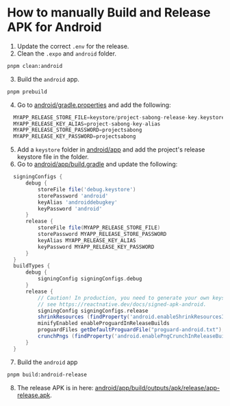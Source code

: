 # How to manually Build and Release APK for Android

1. Update the correct `.env` for the release.
2. Clean the `.expo` and `android` folder.

```bash
pnpm clean:android
```

3. Build the `android` app.

```bash
pnpm prebuild
```

4. Go to [android/gradle.properties](android/gradle.properties) and add the following:

```gradle
  MYAPP_RELEASE_STORE_FILE=keystore/project-sabong-release-key.keystore
  MYAPP_RELEASE_KEY_ALIAS=project-sabong-key-alias
  MYAPP_RELEASE_STORE_PASSWORD=projectsabong
  MYAPP_RELEASE_KEY_PASSWORD=projectsabong
```

5. Add a `keystore` folder in [android/app](android/app) and add the project's release keystore file in the folder.
6. Go to [android/app/build.gradle](android/app/build.gradle) and update the following:
  
```gradle
  signingConfigs {
      debug {
          storeFile file('debug.keystore')
          storePassword 'android'
          keyAlias 'androiddebugkey'
          keyPassword 'android'
      }
      release {
          storeFile file(MYAPP_RELEASE_STORE_FILE)
          storePassword MYAPP_RELEASE_STORE_PASSWORD
          keyAlias MYAPP_RELEASE_KEY_ALIAS
          keyPassword MYAPP_RELEASE_KEY_PASSWORD
      }
  }
  buildTypes {
      debug {
          signingConfig signingConfigs.debug
      }
      release {
          // Caution! In production, you need to generate your own keystore file.
          // see https://reactnative.dev/docs/signed-apk-android.
          signingConfig signingConfigs.release
          shrinkResources (findProperty('android.enableShrinkResourcesInReleaseBuilds')?.toBoolean() ?: false)
          minifyEnabled enableProguardInReleaseBuilds
          proguardFiles getDefaultProguardFile("proguard-android.txt"), "proguard-rules.pro"
          crunchPngs (findProperty('android.enablePngCrunchInReleaseBuilds')?.toBoolean() ?: true)
      }
  }
```

7. Build the `android` app

```bash
pnpm build:android-release
```

8. The release APK is in here: [android/app/build/outputs/apk/release/app-release.apk](android/app/build/outputs/apk/release/app-release.apk).
